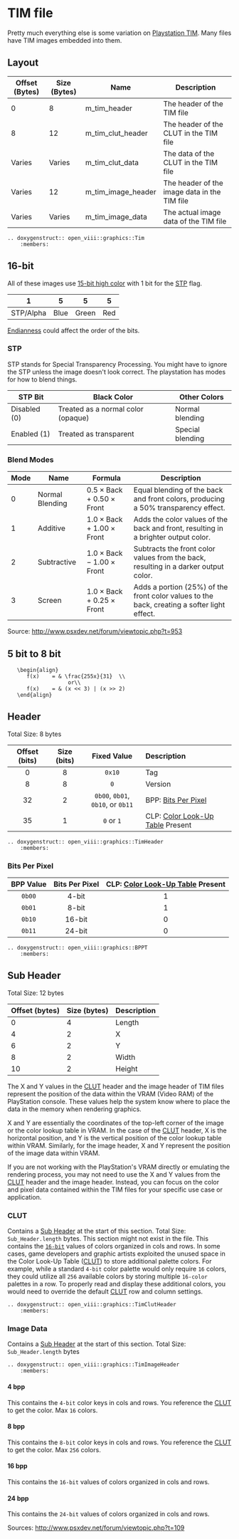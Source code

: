 TIM file
=====
Pretty much everything else is some variation on
[Playstation TIM](http://fileformats.archiveteam.org/wiki/TIM_(PlayStation_graphics)). Many files have TIM images
embedded into them.

## Layout

| Offset (Bytes) | Size (Bytes) | Name                | Description                                   |
|----------------|--------------|---------------------|-----------------------------------------------|
| 0              | 8            | m_tim_header        | The header of the TIM file                    |
| 8              | 12           | m_tim_clut_header   | The header of the CLUT in the TIM file        |
| Varies         | Varies       | m_tim_clut_data     | The data of the CLUT in the TIM file          |
| Varies         | 12           | m_tim_image_header  | The header of the image data in the TIM file  |
| Varies         | Varies       | m_tim_image_data    | The actual image data of the TIM file         |


```{eval-rst}
.. doxygenstruct:: open_viii::graphics::Tim
    :members:
```

## 16-bit

All of these images use [15-bit high color](https://en.wikipedia.org/wiki/High_color#15-bit_high_color) with 1 bit for
the [STP](#stp) flag.

| 1         | 5    | 5     | 5   |
|-----------|------|-------|-----|
| STP/Alpha | Blue | Green | Red |

[Endianness](https://en.wikipedia.org/wiki/Endianness) could affect the order of the bits.

### STP

STP stands for Special Transparency Processing. You might have to ignore the STP unless the image doesn't look correct.
The playstation has modes for how to
blend things.

| STP Bit	     | Black Color                        | Other Colors     |
|--------------|------------------------------------|------------------|
| Disabled (0) | Treated as a normal color (opaque) | 	Normal blending |
| Enabled (1)  | Treated as transparent	            | Special blending |

### Blend Modes

| Mode | Name            | Formula                                             | Description                                                                                 |
|------|-----------------|-----------------------------------------------------|---------------------------------------------------------------------------------------------|
| 0    | Normal Blending | $0.5 \times \text{Back} + 0.50 \times \text{Front}$ | Equal blending of the back and front colors, producing a 50% transparency effect.           |
| 1    | Additive        | $1.0 \times \text{Back} + 1.00 \times \text{Front}$ | Adds the color values of the back and front, resulting in a brighter output color.          |
| 2    | Subtractive     | $1.0 \times \text{Back} - 1.00 \times \text{Front}$ | Subtracts the front color values from the back, resulting in a darker output color.         |
| 3    | Screen          | $1.0 \times \text{Back} + 0.25 \times \text{Front}$ | Adds a portion (25%) of the front color values to the back, creating a softer light effect. |

Source:
http://www.psxdev.net/forum/viewtopic.php?t=953

## 5 bit to 8 bit

```{math}
   \begin{align}
      f(x)    = & \frac{255x}{31}  \\
                   or\\   
      f(x)    = & (x << 3) | (x >> 2)
   \end{align}   
```

## Header

Total Size: 8 bytes

| Offset (bits) | Size (bits) |            Fixed Value            | Description                               |
|:-------------:|:-----------:|:---------------------------------:|:------------------------------------------|
|       0       |      8      |              `0x10`               | Tag                                       |
|       8       |      8      |                `0`                | Version                                   |
|      32       |      2      | `0b00`, `0b01`, `0b10`, or `0b11` | BPP: [Bits Per Pixel](#bits-per-pixel)    |
|      35       |      1      |            `0` or `1`             | CLP: [Color Look-Up Table](#clut) Present |

```{eval-rst}
.. doxygenstruct:: open_viii::graphics::TimHeader
    :members:
```

### Bits Per Pixel

| BPP Value | Bits Per Pixel | CLP: [Color Look-Up Table](#clut) Present |
|:---------:|:--------------:|:-----------------------------------------:|
|  `0b00`   |     4-bit      |                     1                     |
|  `0b01`   |     8-bit      |                     1                     |
|  `0b10`   |     16-bit     |                     0                     |
|  `0b11`   |     24-bit     |                     0                     |

```{eval-rst}
.. doxygenstruct:: open_viii::graphics::BPPT
    :members:
```

## Sub Header

Total Size: 12 bytes

| Offset (bytes) | Size (bytes) | Description |
|----------------|--------------|-------------|
| 0              | 4            | Length      |
| 4              | 2            | X           |
| 6              | 2            | Y           |
| 8              | 2            | Width       |
| 10             | 2            | Height      |

The X and Y values in the [CLUT](#clut) header and the image header of TIM files represent the position of the data within the
VRAM (Video RAM) of the PlayStation console. These values help the system know where to place the data in the memory
when rendering graphics.

X and Y are essentially the coordinates of the top-left corner of the image or the color lookup table in VRAM. In the
case of the [CLUT](#clut) header, X is the horizontal position, and Y is the vertical position of the color lookup table within
VRAM. Similarly, for the image header, X and Y represent the position of the image data within VRAM.

If you are not working with the PlayStation's VRAM directly or emulating the rendering process, you may not need to use
the X and Y values from the [CLUT](#clut) header and the image header. Instead, you can focus on the color and pixel data
contained within the TIM files for your specific use case or application.

### CLUT

Contains a [Sub Header](#sub-header) at the start of this section. Total Size: `Sub_Header.length` bytes. This section might not exist
in the file. This contains the [`16-bit`](#16-bit) values of colors organized in cols and rows. In some cases, game developers and
graphic artists exploited the unused space in the Color Look-Up Table ([CLUT](#clut))
to store additional palette colors. For example, while a standard `4-bit` color palette would only require `16` colors,
they could utilize all `256` available colors by storing multiple `16-color` palettes in a row. To properly read and
display these additional colors, you would need to override the default [CLUT](#clut) row and column settings.

```{eval-rst}
.. doxygenstruct:: open_viii::graphics::TimClutHeader
    :members:
```

### Image Data

Contains a [Sub Header](#sub-header) at the start of this section. Total Size: `Sub_Header.length` bytes

```{eval-rst}
.. doxygenstruct:: open_viii::graphics::TimImageHeader
    :members:
```

#### 4 bpp

This contains the `4-bit` color keys in cols and rows. You reference the [CLUT](#clut) to get the color. Max `16`
colors.

#### 8 bpp

This contains the `8-bit` color keys in cols and rows. You reference the [CLUT](#clut) to get the color. Max `256`
colors.

#### 16 bpp

This contains the `16-bit` values of colors organized in cols and rows.

#### 24 bpp

This contains the `24-bit` values of colors organized in cols and rows.

Sources: http://www.psxdev.net/forum/viewtopic.php?t=109
